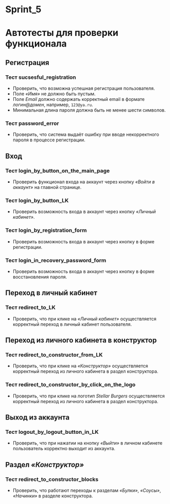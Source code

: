 # Sprint_5

# Автотесты для проверки функционала

## Регистрация

### Тест sucsesful_registration
- Проверить, что возможна успешная регистрация пользователя.
- Поле *«Имя»* не должно быть пустым.
- Поле *Email* должно содержать корректный email в формате *логин@домен*, например, `123@ya.ru`.
- Минимальная длина пароля должна быть не менее шести символов.

### Тест password_error
- Проверить, что система выдаёт ошибку при вводе некорректного пароля в процессе регистрации.

## Вход

### Тест login_by_button_on_the_main_page
- Проверить функционал входа на аккаунт через кнопку *«Войти в аккаунт»* на главной странице.

### Тест login_by_button_LK
- Проверить возможность входа в аккаунт через кнопку *«Личный кабинет»*.

### Тест login_by_registration_form
- Проверить возможность входа в аккаунт через кнопку в форме регистрации.

### Тест login_in_recovery_password_form
- Проверить возможность входа в аккаунт через кнопку в форме восстановления пароля.

## Переход в личный кабинет

### Тест redirect_to_LK
- Проверить, что при клике на *«Личный кабинет»* осуществляется корректный переход в личный кабинет пользователя.

## Переход из личного кабинета в конструктор

### Тест redirect_to_constructor_from_LK
- Проверить, что при клике на *«Конструктор»* осуществляется корректный переход из личного кабинета в раздел конструктора.

### Тест redirect_to_constructor_by_click_on_the_logo
- Проверить, что при клике на логотип *Stellar Burgers* осуществляется корректный переход из личного кабинета в раздел конструктора.

## Выход из аккаунта

### Тест logout_by_logout_button_in_LK
- Проверить, что при нажатии на кнопку *«Выйти»* в личном кабинете пользователь корректно выходит из аккаунта.

## Раздел *«Конструктор»*

### Тест redirect_to_constructor_blocks
- Проверить, что работают переходы к разделам *«Булки»*, *«Соусы»*, *«Начинки»* в разделе конструктора.
